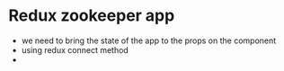 # Redux zookeeper app

* we need to bring the state of the app to the props on the component
* using redux connect method
* 